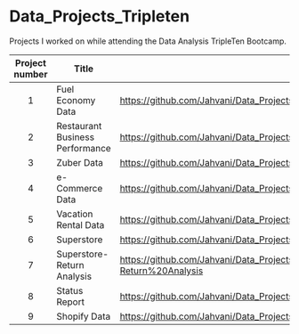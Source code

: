# Data_Projects_Tripleten
Projects I worked on while attending the Data Analysis TripleTen Bootcamp.


| Project number | Title | Hyperlink |
| :-----------: | ----------- | ----------- |
| 1 | Fuel Economy Data|https://github.com/Jahvani/Data_Projects_Tripleten/tree/1d2335008eff48d1f16f78a16ce41e322b49bc76/Fuel%20Economy |
| 2 | Restaurant Business Performance| https://github.com/Jahvani/Data_Projects_Tripleten/tree/1d2335008eff48d1f16f78a16ce41e322b49bc76/Restaurant%20Performance |
| 3 | Zuber Data | https://github.com/Jahvani/Data_Projects_Tripleten/tree/1d2335008eff48d1f16f78a16ce41e322b49bc76/Zuber%20Database |
| 4 | e-Commerce Data | https://github.com/Jahvani/Data_Projects_Tripleten/tree/1d2335008eff48d1f16f78a16ce41e322b49bc76/e-Commerce%20Data |
| 5 | Vacation Rental Data | https://github.com/Jahvani/Data_Projects_Tripleten/tree/1d2335008eff48d1f16f78a16ce41e322b49bc76/Vacation%20Rental%20Data |
| 6 | Superstore | https://github.com/Jahvani/Data_Projects_Tripleten/tree/1d2335008eff48d1f16f78a16ce41e322b49bc76/Superstore |
| 7 | Superstore-Return Analysis | https://github.com/Jahvani/Data_Projects_Tripleten/tree/1d2335008eff48d1f16f78a16ce41e322b49bc76/Superstore-Return%20Analysis |
| 8 | Status Report | https://github.com/Jahvani/Data_Projects_Tripleten/tree/1d2335008eff48d1f16f78a16ce41e322b49bc76/Status%20Report |
| 9 | Shopify Data | https://github.com/Jahvani/Data_Projects_Tripleten/tree/1d2335008eff48d1f16f78a16ce41e322b49bc76/Shopify%20Data |
